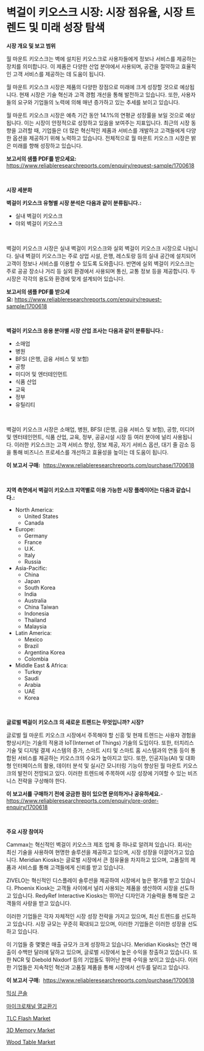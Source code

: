<p><h1>벽걸이 키오스크 시장: 시장 점유율, 시장 트렌드 및 미래 성장 탐색</h1></p><p><strong>시장 개요 및 보고 범위</strong></p>
<p><p>월 마운트 키오스크는 벽에 설치된 키오스크로 사용자들에게 정보나 서비스를 제공하는 장치를 의미합니다. 이 제품은 다양한 산업 분야에서 사용되며, 공간을 절약하고 효율적인 고객 서비스를 제공하는 데 도움이 됩니다. </p><p>월 마운트 키오스크 시장은 제품의 다양한 장점으로 미래에 크게 성장할 것으로 예상됩니다. 현재 시장은 기술 혁신과 고객 경험 개선을 통해 발전하고 있습니다. 또한, 사용자들의 요구와 기업들의 노력에 의해 매년 증가하고 있는 추세를 보이고 있습니다. </p><p>월 마운트 키오스크 시장은 예측 기간 동안 14.1%의 연평균 성장률을 보일 것으로 예상됩니다. 이는 시장이 안정적으로 성장하고 있음을 보여주는 지표입니다. 최근의 시장 동향을 고려할 때, 기업들은 더 많은 혁신적인 제품과 서비스를 개발하고 고객들에게 다양한 옵션을 제공하기 위해 노력하고 있습니다. 전체적으로 월 마운트 키오스크 시장은 밝은 미래를 향해 성장하고 있습니다.</p></p>
<p><strong>보고서의 샘플 PDF를 받으세요:</strong> <a href="https://www.reliableresearchreports.com/enquiry/request-sample/1700618">https://www.reliableresearchreports.com/enquiry/request-sample/1700618</a></p>
<p>&nbsp;</p>
<p><strong>시장 세분화</strong></p>
<p><strong>벽걸이 키오스크 유형별 시장 분석은 다음과 같이 분류됩니다.:</strong></p>
<p><ul><li>실내 벽걸이 키오스크</li><li>야외 벽걸이 키오스크</li></ul></p>
<p>&nbsp;</p>
<p><p>벽걸이 키오스크 시장은 실내 벽걸이 키오스크와 실외 벽걸이 키오스크 시장으로 나뉩니다. 실내 벽걸이 키오스크는 주로 상업 시설, 은행, 레스토랑 등의 실내 공간에 설치되어 고객이 정보나 서비스를 이용할 수 있도록 도와줍니다. 반면에 실외 벽걸이 키오스크는 주로 공공 장소나 거리 등 실외 환경에서 사용되며 통신, 교통 정보 등을 제공합니다. 두 시장은 각각의 용도와 환경에 맞게 설계되어 있습니다.</p></p>
<p><strong>보고서의 샘플 PDF를 받으세요:</strong>&nbsp;<a href="https://www.reliableresearchreports.com/enquiry/request-sample/1700618">https://www.reliableresearchreports.com/enquiry/request-sample/1700618</a></p>
<p>&nbsp;</p>
<p><strong> 벽걸이 키오스크 응용 분야별 시장 산업 조사는 다음과 같이 분류됩니다.:</strong></p>
<p><ul><li>소매업</li><li>병원</li><li>BFSI (은행, 금융 서비스 및 보험)</li><li>공항</li><li>미디어 및 엔터테인먼트</li><li>식품 산업</li><li>교육</li><li>정부</li><li>유틸리티</li></ul></p>
<p>&nbsp;</p>
<p><p>벽걸이 키오스크 시장은 소매업, 병원, BFSI (은행, 금융 서비스 및 보험), 공항, 미디어 및 엔터테인먼트, 식품 산업, 교육, 정부, 공공시설 시장 등 여러 분야에 널리 사용됩니다. 이러한 키오스크는 고객 서비스 향상, 정보 제공, 자기 서비스 옵션, 대기 줄 감소 등을 통해 비즈니스 프로세스를 개선하고 효율성을 높이는 데 도움이 됩니다.</p></p>
<p><strong>이 보고서 구매:</strong>&nbsp; <a href="https://www.reliableresearchreports.com/purchase/1700618">https://www.reliableresearchreports.com/purchase/1700618</a></p>
<p>&nbsp;</p>
<p><strong>지역 측면에서 벽걸이 키오스크 지역별로 이용 가능한 시장 플레이어는 다음과 같습니다.:</strong></p>
<p><ul>
    <li>
        North America:
        <ul>
            <li>United States</li>
            <li>Canada</li>
        </ul>
    </li>
    <li>
        Europe:
        <ul>
            <li>Germany</li>
            <li>France</li>
            <li>U.K.</li>
            <li>Italy</li>
            <li>Russia</li>
        </ul>
    </li>
    <li>
        Asia-Pacific:
        <ul>
            <li>China</li>
            <li>Japan</li>
            <li>South Korea</li>
            <li>India</li>
            <li>Australia</li>
            <li>China Taiwan</li>
            <li>Indonesia</li>
            <li>Thailand</li>
            <li>Malaysia</li>
        </ul>
    </li>
    <li>
        Latin America:
        <ul>
            <li>Mexico</li>
            <li>Brazil</li>
            <li>Argentina Korea</li>
            <li>Colombia</li>
        </ul>
    </li>
    <li>
        Middle East & Africa:
        <ul>
            <li>Turkey</li>
            <li>Saudi</li>
            <li>Arabia</li>
            <li>UAE</li>
            <li>Korea</li>
        </ul>
    </li>
    </ul></p>
<p>&nbsp;</p>
<p><strong>글로벌 벽걸이 키오스크 의 새로운 트렌드는 무엇입니까? 시장?</strong></p>
<p><p>글로벌 월 마운트 키오스크 시장에서 주목해야 할 신흥 및 현재 트렌드는 사용자 경험을 향상시키는 기술의 적용과 IoT(Internet of Things) 기술의 도입이다. 또한, 터치리스 기술 및 디지털 결제 시스템의 증가, 스마트 시티 및 스마트 홈 시스템과의 연동 등이 통합된 서비스를 제공하는 키오스크의 수요가 높아지고 있다. 또한, 인공지능(AI) 및 대화형 인터페이스의 활용, 데이터 분석 및 실시간 모니터링 기능이 향상된 월 마운트 키오스크의 발전이 전망되고 있다. 이러한 트렌드에 주목하여 시장 성장에 기여할 수 있는 비즈니스 전략을 구상해야 한다.</p></p>
<p><strong>이 보고서를 구매하기 전에 궁금한 점이 있으면 문의하거나 공유하세요.</strong>- <a href="https://www.reliableresearchreports.com/enquiry/pre-order-enquiry/1700618">https://www.reliableresearchreports.com/enquiry/pre-order-enquiry/1700618</a></p>
<p>&nbsp;</p>
<p><strong>주요 시장 참여자</strong></p>
<p><p>Cammax는 혁신적인 벽걸이 키오스크 제조 업체 중 하나로 알려져 있습니다. 회사는 최신 기술을 사용하여 현명한 솔루션을 제공하고 있으며, 시장 성장을 이끌어가고 있습니다. Meridian Kiosks는 글로벌 시장에서 큰 점유율을 차지하고 있으며, 고품질의 제품과 서비스를 통해 고객들에게 신뢰를 받고 있습니다.</p><p>ZIVELO는 혁신적인 디스플레이 솔루션을 제공하여 시장에서 높은 평가를 받고 있습니다. Phoenix Kiosk는 고객들 사이에서 널리 사용되는 제품을 생산하여 시장을 선도하고 있습니다. RedyRef Interactive Kiosks는 뛰어난 디자인과 기술력을 통해 많은 고객들의 사랑을 받고 있습니다.</p><p>이러한 기업들은 각자 자체적인 시장 성장 전략을 가지고 있으며, 최신 트렌드를 선도하고 있습니다. 시장 규모는 꾸준히 확대되고 있으며, 이러한 기업들은 이러한 성장을 선도하고 있습니다. </p><p>이 기업들 중 몇몇은 매출 규모가 크게 성장하고 있습니다. Meridian Kiosks는 연간 매출이 수백만 달러에 달하고 있으며, 글로벌 시장에서 높은 수익을 창출하고 있습니다. 또한 NCR 및 Diebold Nixdorf 등의 기업들도 뛰어난 판매 수익을 보이고 있습니다. 이러한 기업들은 지속적인 혁신과 고품질 제품을 통해 시장에서 선두를 달리고 있습니다.</p></p>
<p><strong>이 보고서 구매:</strong>&nbsp;&nbsp;<a href="https://www.reliableresearchreports.com/purchase/1700618">https://www.reliableresearchreports.com/purchase/1700618</a></p>
<p><p><a href="https://medium.com/@christorpherpfannerstill5436/%EB%AF%B9%EC%8B%B1-%EC%BD%98%EC%86%94-%EC%8B%9C%EC%9E%A5-%EA%B2%BD%EC%9F%81-%EB%B6%84%EC%84%9D-%EC%8B%9C%EC%9E%A5-%EB%8F%99%ED%96%A5-%EB%B0%8F-2031%EB%85%84%EA%B9%8C%EC%A7%80%EC%9D%98-%EC%98%88%EC%B8%A1-609731cd69ba">믹싱 콘솔</a></p><p><a href="https://github.com/vs2869dizt0/Market-Research-Report-List-1/blob/main/99530482279.md">마이크로채널 열교환기</a></p><p><a href="https://issuu.com/reportprime-2/docs/tlc-flash-market-size-2030.pptx">TLC Flash Market</a></p><p><a href="https://issuu.com/reportprime-2/docs/3d-memory-market-size-2030.pptx">3D Memory Market</a></p><p><a href="https://github.com/gdfhhhj/Market-Research-Report-List-3/blob/main/wood-table-market.md">Wood Table Market</a></p></p>
